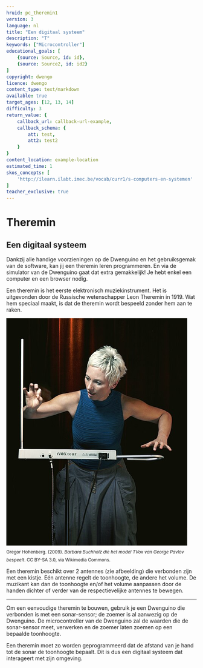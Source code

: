 ```yaml
---
hruid: pc_theremin1
version: 3
language: nl
title: "Een digitaal systeem"
description: "T"
keywords: ["Microcontroller"]
educational_goals: [
    {source: Source, id: id}, 
    {source: Source2, id: id2}
]
copyright: dwengo
licence: dwengo
content_type: text/markdown
available: true
target_ages: [12, 13, 14]
difficulty: 3
return_value: {
    callback_url: callback-url-example,
    callback_schema: {
        att: test,
        att2: test2
    }
}
content_location: example-location
estimated_time: 1
skos_concepts: [
    'http://ilearn.ilabt.imec.be/vocab/curr1/s-computers-en-systemen'
]
teacher_exclusive: true
---
```


# Theremin

## Een digitaal systeem

Dankzij alle handige voorzieningen op de Dwenguino en het gebruiksgemak van de software, kan jij een theremin leren programmeren. En via de simulator van de Dwenguino gaat dat extra gemakkelijk! Je hebt enkel een computer en een browser nodig.

Een theremin is het eerste elektronisch muziekinstrument. Het is uitgevonden door de Russische wetenschapper Leon Theremin in 1919. Wat hem speciaal maakt, is dat de theremin wordt bespeeld zonder hem aan te raken. 

![](embed/theremin.jpg "theremin")<br>
<sub>Gregor Hohenberg. (2009). *Barbara Buchholz die het model TVox van George Pavlov bespeelt*. CC BY-SA 3.0, via Wikimedia Commons.</sub>

Een theremin beschikt over 2 antennes (zie afbeelding) die verbonden zijn met een kistje. Eén antenne regelt de toonhoogte, de andere het volume. De muzikant kan dan de toonhoogte en/of het volume aanpassen door de handen dichter of verder van de respectievelijke antennes te bewegen.

***

Om een eenvoudige theremin te bouwen, gebruik je een Dwenguino die verbonden is met een sonar-sensor; de zoemer is al aanwezig op de Dwenguino. De microcontroller van de Dwenguino zal de waarden die de sonar-sensor meet, verwerken en de zoemer laten zoemen op een bepaalde toonhoogte.  

Een theremin moet zo worden geprogrammeerd dat de afstand van je hand tot de sonar de toonhoogte bepaalt. Dit is dus een digitaal systeem dat interageert met zijn omgeving.
